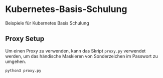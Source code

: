 # Kubernetes-Basis-Schulung
Beispiele für Kubernetes Basis Schulung

## Proxy Setup

Um einen Proxy zu verwenden, kann das Skript `proxy.py` verwendet werden, um das händische Maskieren von Sonderzeichen im Passwort zu umgehen.

```
python3 proxy.py
```

